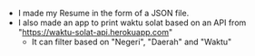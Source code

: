 - I made my Resume in the form of a JSON file.
- I also made an app to print waktu solat based on an API from "https://waktu-solat-api.herokuapp.com"
  - It can filter based on "Negeri", "Daerah" and "Waktu"
